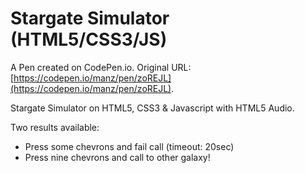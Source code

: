 # Stargate Simulator  (HTML5/CSS3/JS)

A Pen created on CodePen.io. Original URL: [https://codepen.io/manz/pen/zoREJL](https://codepen.io/manz/pen/zoREJL).

Stargate Simulator on HTML5, CSS3 & Javascript with HTML5 Audio.

Two results available:

- Press some chevrons and fail call (timeout: 20sec)
- Press nine chevrons and call to other galaxy!